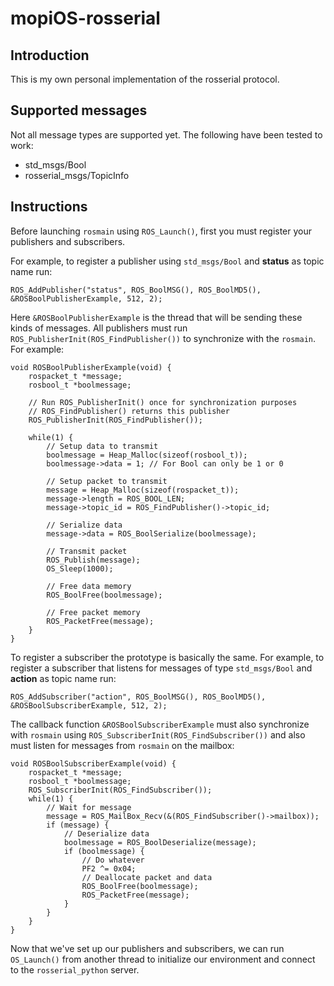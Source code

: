 # mopiOS-rosserial

## Introduction
This is my own personal implementation of the rosserial protocol.

## Supported messages
Not all message types are supported yet. The following have been tested to work:
- std_msgs/Bool
- rosserial_msgs/TopicInfo

## Instructions
Before launching `rosmain` using `ROS_Launch()`, first you must register your publishers and subscribers.

For example, to register a publisher using `std_msgs/Bool` and **status** as topic name run:
```
ROS_AddPublisher("status", ROS_BoolMSG(), ROS_BoolMD5(), &ROSBoolPublisherExample, 512, 2);
```
Here `&ROSBoolPublisherExample` is the thread that will be sending these kinds of messages. All publishers must run `ROS_PublisherInit(ROS_FindPublisher())` to synchronize with the `rosmain`. For example:
```
void ROSBoolPublisherExample(void) {
	rospacket_t *message;
	rosbool_t *boolmessage;

	// Run ROS_PublisherInit() once for synchronization purposes
	// ROS_FindPublisher() returns this publisher
	ROS_PublisherInit(ROS_FindPublisher());

	while(1) {
		// Setup data to transmit
		boolmessage = Heap_Malloc(sizeof(rosbool_t));
		boolmessage->data = 1; // For Bool can only be 1 or 0

		// Setup packet to transmit
		message = Heap_Malloc(sizeof(rospacket_t));
		message->length = ROS_BOOL_LEN;
		message->topic_id = ROS_FindPublisher()->topic_id;

		// Serialize data
		message->data = ROS_BoolSerialize(boolmessage);

		// Transmit packet
		ROS_Publish(message);
		OS_Sleep(1000);

		// Free data memory
		ROS_BoolFree(boolmessage);

		// Free packet memory
		ROS_PacketFree(message);
	}
}
```

To register a subscriber the prototype is basically the same. For example, to register a subscriber that listens for messages of type `std_msgs/Bool` and **action** as topic name run:
```
ROS_AddSubscriber("action", ROS_BoolMSG(), ROS_BoolMD5(), &ROSBoolSubscriberExample, 512, 2);
```

The callback function `&ROSBoolSubscriberExample` must also synchronize with `rosmain` using `ROS_SubscriberInit(ROS_FindSubscriber())` and also must listen for messages from `rosmain` on the mailbox:
```
void ROSBoolSubscriberExample(void) {
	rospacket_t *message;
	rosbool_t *boolmessage;
	ROS_SubscriberInit(ROS_FindSubscriber());
	while(1) {
		// Wait for message
		message = ROS_MailBox_Recv(&(ROS_FindSubscriber()->mailbox));
		if (message) {
			// Deserialize data
			boolmessage = ROS_BoolDeserialize(message);
			if (boolmessage) {
				// Do whatever
				PF2 ^= 0x04;
				// Deallocate packet and data
				ROS_BoolFree(boolmessage);
				ROS_PacketFree(message);
			}
		}
	}
}
```

Now that we've set up our publishers and subscribers, we can run `OS_Launch()` from another thread to initialize our environment and connect to the `rosserial_python` server.
